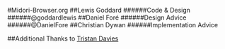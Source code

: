 #Midori-Browser.org
##Lewis Goddard
######Code & Design
######@goddardlewis
##Daniel Foré
######Design Advice
######@DanielFore
##Christian Dywan
######Implementation Advice

##Additional Thanks to
[Tristan Davies](https://github.com/devTristan)
